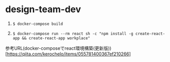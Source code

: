 # design-team-dev

1. `$ docker-compose build`

2. `$ docker-compose run --rm react sh -c "npm install -g create-react-app && create-react-app workplace"`

参考URL(docker-composeでreact環境構築(更新版))[https://qiita.com/kerochelo/items/055781400367ef210266]
